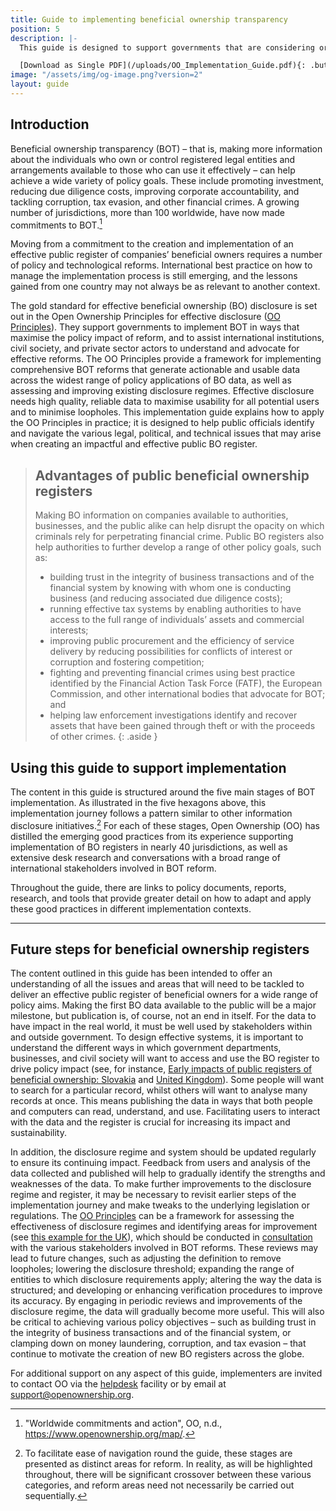 ```yaml
---
title: Guide to implementing beneficial ownership transparency
position: 5
description: |-
  This guide is designed to support governments that are considering or implementing beneficial ownership transparency. It provides practical resources, and shares the knowledge and good practice that is being developed by a growing number of countries around the world. We also hope it will be helpful for people in international institutions, the private sector and civil society who are supporting beneficial ownership transparency.

  [Download as Single PDF](/uploads/OO_Implementation_Guide.pdf){: .button }
image: "/assets/img/og-image.png?version=2"
layout: guide
---
```


## Introduction

Beneficial ownership transparency (BOT) – that is, making more information about the individuals who own or control registered legal entities and arrangements available to those who can use it effectively – can help achieve a wide variety of policy goals. These include promoting investment, reducing due diligence costs, improving corporate accountability, and tackling corruption, tax evasion, and other financial crimes. A growing number of jurisdictions, more than 100 worldwide, have now made commitments to BOT.[^1]

[^1]: "Worldwide commitments and action", OO, n.d., https://www.openownership.org/map/.

Moving from a commitment to the creation and implementation of an effective public register of companies’ beneficial owners requires a number of policy and technological reforms. International best practice on how to manage the implementation process is still emerging, and the lessons gained from one country may not always be as relevant to another context.

The gold standard for effective beneficial ownership (BO) disclosure is set out in the Open Ownership Principles for effective disclosure ([OO Principles](/principles)). They support governments to implement BOT in ways that maximise the policy impact of reform, and to assist international institutions, civil society, and private sector actors to understand and advocate for effective reforms. The OO Principles provide a framework for implementing comprehensive BOT reforms that generate actionable and usable data across the widest range of policy applications of BO data, as well as assessing and improving existing disclosure regimes. Effective disclosure needs high quality, reliable data to maximise usability for all potential users and to minimise loopholes. This implementation guide explains how to apply the OO Principles in practice; it is designed to help public officials identify and navigate the various legal, political, and technical issues that may arise when creating an impactful and effective public BO register.

> ## Advantages of public beneficial ownership registers
> 
> Making BO information on companies available to authorities, businesses, and the public alike can help disrupt the opacity on which criminals rely for perpetrating financial crime. Public BO registers also help authorities to further develop a range of other policy goals, such as:
>
> * building trust in the integrity of business transactions and of the financial system by knowing with whom one is conducting business (and reducing associated due diligence costs);
> * running effective tax systems by enabling authorities to have access to the full range of individuals’ assets and commercial interests;
> * improving public procurement and the efficiency of service delivery by reducing possibilities for conflicts of interest or corruption and fostering competition;
> * fighting and preventing financial crimes using best practice identified by the Financial Action Task Force (FATF), the European Commission, and other international bodies that advocate for BOT; and
> * helping law enforcement investigations identify and recover assets that have been gained through theft or with the proceeds of other crimes.
{: .aside }

## Using this guide to support implementation

The content in this guide is structured around the five main stages of BOT implementation. As illustrated in the five hexagons above, this implementation journey follows a pattern similar to other information disclosure initiatives.[^2] For each of these stages, Open Ownership (OO) has distilled the emerging good practices from its experience supporting implementation of BO registers in nearly 40 jurisdictions, as well as extensive desk research and conversations with a broad range of international stakeholders involved in BOT reform.

[^2]: To facilitate ease of navigation round the guide, these stages are presented as distinct areas for reform. In reality, as will be highlighted throughout, there will be significant crossover between these various categories, and reform areas need not necessarily be carried out sequentially.

Throughout the guide, there are links to policy documents, reports, research, and tools that provide greater detail on how to adapt and apply these good practices in different implementation contexts.

----

## Future steps for beneficial ownership registers

The content outlined in this guide has been intended to offer an understanding of all the issues and areas that will need to be tackled to deliver an effective public register of beneficial owners for a wide range of policy aims. Making the first BO data available to the public will be a major milestone, but publication is, of course, not an end in itself. For the data to have impact in the real world, it must be well used by stakeholders within and outside government. To design effective systems, it is important to understand the different ways in which government departments, businesses, and civil society will want to access and use the BO register to drive policy impact (see, for instance, [Early impacts of public registers of beneficial ownership: Slovakia](/uploads/slovakia-impact-story.pdf) and [United Kingdom](/uploads/OO%20Impact%20Story%20UK.pdf)). Some people will want to search for a particular record, whilst others will want to analyse many records at once. This means publishing the data in ways that both people and computers can read, understand, and use. Facilitating users to interact with the data and the register is crucial for increasing its impact and sustainability.

In addition, the disclosure regime and system should be updated regularly to ensure its continuing impact. Feedback from users and analysis of the data collected and published will help to gradually identify the strengths and weaknesses of the data. To make further improvements to the disclosure regime and register, it may be necessary to revisit earlier steps of the implementation journey and make tweaks to the underlying legislation or regulations. The [OO Principles](https://www.openownership.org/principles/) can be a framework for assessing the effectiveness of disclosure regimes and identifying areas for improvement (see [this example for the UK](/uploads/Rapid%20assessment%20of%20UK%20performance%20against%20the%20OO%20Principles%20.pdf)), which should be conducted in [consultation](/uploads/open-ownership-effective-consultation-processes-for-bot.pdf) with the various stakeholders involved in BOT reforms. These reviews may lead to future changes, such as adjusting the definition to remove loopholes; lowering the disclosure threshold; expanding the range of entities to which disclosure requirements apply; altering the way the data is structured; and developing or enhancing verification procedures to improve its accuracy. By engaging in periodic reviews and improvements of the disclosure regime, the data will gradually become more useful. This will also be critical to achieving various policy objectives – such as building trust in the integrity of business transactions and of the financial system, or clamping down on money laundering, corruption, and tax evasion – that continue to motivate the creation of new BO registers across the globe.

For additional support on any aspect of this guide, implementers are invited to contact OO via the [helpdesk](https://share.hsforms.com/1hD_mecn0TwyW15zYkesF5g3upv4) facility or by email at <support@openownership.org>.